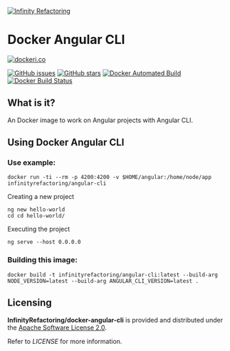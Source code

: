 [![Infinity Refactoring](https://goo.gl/8YUdB6)](https://infinityrefactoring.com)

# Docker Angular CLI

[![dockeri.co](http://dockeri.co/image/infinityrefactoring/angular-cli)](https://hub.docker.com/r/infinityrefactoring/angular-cli)

[![GitHub issues](https://img.shields.io/github/issues/InfinityRefactoring/docker-angular-cli.svg)](https://github.com/InfinityRefactoring/docker-angular-cli)
[![GitHub stars](https://img.shields.io/github/stars/InfinityRefactoring/docker-angular-cli.svg)](https://github.com/InfinityRefactoring/docker-angular-cli)
[![Docker Automated Build](https://img.shields.io/docker/automated/infinityrefactoring/angular-cli.svg)](https://hub.docker.com/r/infinityrefactoring/angular-cli/builds)
[![Docker Build Status](https://img.shields.io/docker/build/infinityrefactoring/angular-cli.svg)](https://hub.docker.com/r/infinityrefactoring/angular-cli/builds)

## What is it?

An Docker image to work on Angular projects with Angular CLI.

## Using Docker Angular CLI

### Use example:

```
docker run -ti --rm -p 4200:4200 -v $HOME/angular:/home/node/app infinityrefactoring/angular-cli
```

Creating a new project
```
ng new hello-world
cd cd hello-world/
```

Executing the project
```
ng serve --host 0.0.0.0
```
### Building this image:

```
docker build -t infinityrefactoring/angular-cli:latest --build-arg NODE_VERSION=latest --build-arg ANGULAR_CLI_VERSION=latest .
```

## Licensing

**InfinityRefactoring/docker-angular-cli** is provided and distributed under the [Apache Software License 2.0](http://www.apache.org/licenses/LICENSE-2.0).

Refer to *LICENSE* for more information.
